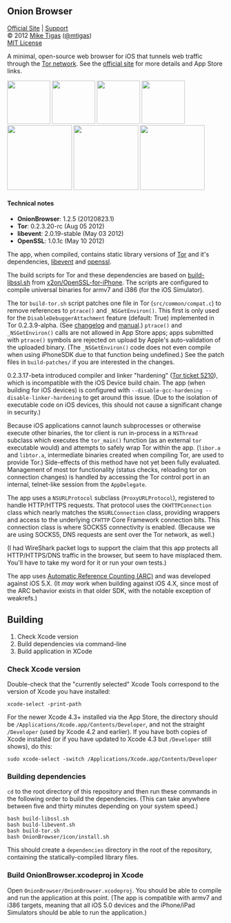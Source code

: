 ## Onion Browser

[Official Site][official] | [Support][help]<br>
&copy; 2012 [Mike Tigas][miketigas] ([@mtigas](https://twitter.com/mtigas))<br>
[MIT License][license]

A minimal, open-source web browser for iOS that tunnels web traffic through
the [Tor network][tor]. See the [official site][official] for more details
and App Store links.

[official]: http://onionbrowser.com/
[help]: http://onionbrowser.com/help/
[miketigas]: http://mike.tig.as/
[license]: https://github.com/mtigas/iOS-OnionBrowser/blob/master/LICENSE

<a href="//d2p12wh0p3fo1n.cloudfront.net/files/20120413/004.png"><img src="//d2p12wh0p3fo1n.cloudfront.net/files/20120413/004-100.jpg" width="100"/></a>
<a href="//d2p12wh0p3fo1n.cloudfront.net/files/20120413/003.png"><img src="//d2p12wh0p3fo1n.cloudfront.net/files/20120413/003-100.jpg" width="100"/></a>
<a href="//d2p12wh0p3fo1n.cloudfront.net/files/20120413/002.png"><img src="//d2p12wh0p3fo1n.cloudfront.net/files/20120413/002-100.jpg" width="100"/></a>
<a href="//d2p12wh0p3fo1n.cloudfront.net/files/20120413/005.png"><img src="//d2p12wh0p3fo1n.cloudfront.net/files/20120413/005-100.jpg" width="100"/></a>
<br>
<a href="//d2p12wh0p3fo1n.cloudfront.net/files/20120413/p003.png"><img src="//d2p12wh0p3fo1n.cloudfront.net/files/20120413/p003-150.jpg" width="150"/></a>
<a href="//d2p12wh0p3fo1n.cloudfront.net/files/20120413/p002.png"><img src="//d2p12wh0p3fo1n.cloudfront.net/files/20120413/p002-150.jpg" width="150"/></a>
<a href="//d2p12wh0p3fo1n.cloudfront.net/files/20120413/p001.png"><img src="//d2p12wh0p3fo1n.cloudfront.net/files/20120413/p001-150.jpg" width="150"/></a>

#### Technical notes

* **OnionBrowser**: 1.2.5 (20120823.1)
* **Tor**: 0.2.3.20-rc (Aug 05 2012)
* **libevent**: 2.0.19-stable (May 03 2012)
* **OpenSSL**: 1.0.1c (May 10 2012)

The app, when compiled, contains static library versions of [Tor][tor] and it's
dependencies, [libevent][libevent] and [openssl][openssl].

[tor]: https://www.torproject.org/
[libevent]: http://libevent.org/
[openssl]: https://www.openssl.org/

The build scripts for Tor and these dependencies are based on
[build-libssl.sh][build_libssl] from [x2on/OpenSSL-for-iPhone][openssliphone].
The scripts are configured to compile universal binaries for armv7 and
i386 (for the iOS Simulator).

[build_libssl]: https://github.com/x2on/OpenSSL-for-iPhone/blob/c637f773a99810bb101169f8e534d0d6b09f3396/build-libssl.sh
[openssliphone]: https://github.com/x2on/OpenSSL-for-iPhone

The tor `build-tor.sh` script patches one file in Tor (`src/common/compat.c`)
to remove references to `ptrace()` and `_NSGetEnviron()`. This first is only used
for the `DisableDebuggerAttachment` feature (default: True) implemented in Tor
0.2.3.9-alpha. (See [changelog][tor_dev_changelog] and [manual][tor_dev_manual].)
`ptrace()` and `_NSGetEnviron()` calls are not allowed in App Store apps; apps
submitted with `ptrace()` symbols are rejected on upload by Apple's
auto-validation of the uploaded binary. (The `_NSGetEnviron()` code does not
even compile when using iPhoneSDK due to that function being undefined.)
See the patch files in `build-patches/` if you are interested in the changes.

[tor_dev_changelog]: https://gitweb.torproject.org/tor.git/blob/tor-0.2.3.17-beta:/ChangeLog
[tor_dev_manual]: https://www.torproject.org/docs/tor-manual-dev.html.en

0.2.3.17-beta introduced compiler and linker "hardening" ([Tor ticket 5210][ticket5210]),
which is incompatible with the iOS Device build chain.  The app (when building
for iOS devices) is configured with `--disable-gcc-hardening --disable-linker-hardening`
to get around this issue. (Due to the isolation of executable code on iOS devices,
this should not cause a significant change in security.)

[ticket5210]: https://trac.torproject.org/projects/tor/ticket/5210

Because iOS applications cannot launch subprocesses or otherwise execute other
binaries, the tor client is run in-process in a `NSThread` subclass which
executes the `tor_main()` function (as an external `tor` executable would)
and attempts to safely wrap Tor within the app. (`libor.a` and
`libtor.a`, intermediate binaries created when compiling Tor, are used to
provide Tor.) Side-effects of this method have not yet been fully evaluated.
Management of most tor functionality (status checks, reloading tor on connection
changes) is handled by accessing the Tor control port in an internal, telnet-like
session from the `AppDelegate`.

The app uses a `NSURLProtocol` subclass (`ProxyURLProtocol`), registered to
handle HTTP/HTTPS requests. That protocol uses the `CKHTTPConnection` class
which nearly matches the `NSURLConnection` class, providing wrappers and access
to the underlying `CFHTTP` Core Framework connection bits. This connection
class is where SOCKS5 connectivity is enabled. (Because we are using SOCKS5,
DNS requests are sent over the Tor network, as well.)

(I had WireShark packet logs to support the claim that this app protects all
HTTP/HTTPS/DNS traffic in the browser, but seem to have misplaced them. You'll
have to take my word for it or run your own tests.)

The app uses [Automatic Reference Counting (ARC)][arc] and was developed against
iOS 5.X. (It *may* work when building against iOS 4.X, since most of the ARC
behavior exists in that older SDK, with the notable exception of weakrefs.)

[arc]: https://developer.apple.com/library/ios/releasenotes/ObjectiveC/RN-TransitioningToARC/index.html

## Building

1. Check Xcode version
2. Build dependencies via command-line
3. Build application in XCode

### Check Xcode version

Double-check that the "currently selected" Xcode Tools correspond to the version
of Xcode you have installed:

    xcode-select -print-path

For the newer Xcode 4.3+ installed via the App Store, the directory should be
`/Applications/Xcode.app/Contents/Developer`, and not the straight `/Developer`
(used by Xcode 4.2 and earlier). If you have both copies of Xcode installed
(or if you have updated to Xcode 4.3 but `/Developer` still shows), do this:

    sudo xcode-select -switch /Applications/Xcode.app/Contents/Developer

### Building dependencies

`cd` to the root directory of this repository and then run these commands in
the following order to build the dependencies. (This can take anywhere between
five and thirty minutes depending on your system speed.)

    bash build-libssl.sh
    bash build-libevent.sh
    bash build-tor.sh
    bash OnionBrowser/icon/install.sh

This should create a `dependencies` directory in the root of the repository,
containing the statically-compiled library files.

### Build OnionBrowser.xcodeproj in Xcode

Open `OnionBrowser/OnionBrowser.xcodeproj`. You should be
able to compile and run the application at this point. (The app is compatible
with armv7 and i386 targets, meaning that all iOS 5.0 devices and the
iPhone/iPad Simulators should be able to run the application.)
